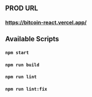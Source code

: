 ## PROD URL

### https://bitcoin-react.vercel.app/



## Available Scripts

### `npm start`

### `npm run build`

### `npm run lint`

### `npm run lint:fix`
